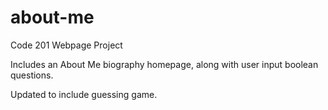 # about-me
Code 201 Webpage Project

Includes an About Me biography homepage, along with user input boolean questions.

Updated to include guessing game.
